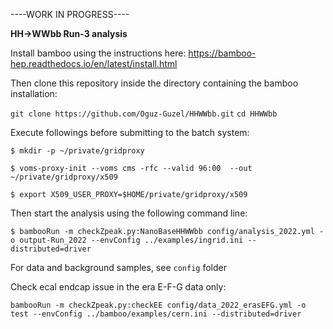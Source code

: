 ----WORK IN PROGRESS----

**HH->WWbb Run-3 analysis**

Install bamboo using the instructions here: https://bamboo-hep.readthedocs.io/en/latest/install.html

Then clone this repository inside the directory containing the bamboo installation:

`git clone https://github.com/Oguz-Guzel/HHWWbb.git`
`cd HHWWbb`

Execute followings before submitting to the batch system:

`$ mkdir -p ~/private/gridproxy`

`$ voms-proxy-init --voms cms -rfc --valid 96:00  --out ~/private/gridproxy/x509`

`$ export X509_USER_PROXY=$HOME/private/gridproxy/x509`

Then start the analysis using the following command line:

`$ bambooRun -m checkZpeak.py:NanoBaseHHWWbb config/analysis_2022.yml -o output-Run_2022 --envConfig ../examples/ingrid.ini --distributed=driver `

For data and background samples, see `config` folder

Check ecal endcap issue in the era E-F-G data only:

`bambooRun -m checkZpeak.py:checkEE config/data_2022_erasEFG.yml -o test --envConfig ../bamboo/examples/cern.ini --distributed=driver`
